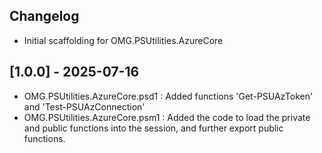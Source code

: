 ## Changelog
- Initial scaffolding for OMG.PSUtilities.AzureCore

## [1.0.0] - 2025-07-16
- OMG.PSUtilities.AzureCore.psd1 : Added functions 'Get-PSUAzToken' and  'Test-PSUAzConnection'
- OMG.PSUtilities.AzureCore.psm1 : Added the code to load the private and public functions into the session, and further export public functions.
